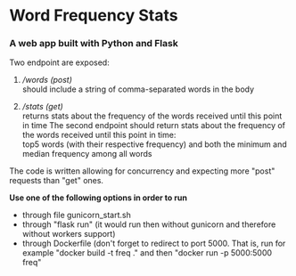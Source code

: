# Word Frequency Stats

### A web app built with Python and Flask

Two endpoint are exposed:
1. _/words (post)_ </br>
should include a string of comma-separated words in the body</br>

2. _/stats (get)_ </br>
returns stats about the frequency of the words received until this point in time
The second endpoint should return stats about the frequency of the words received until this point in time: </br>
top5 words (with their respective frequency) and both the minimum and median frequency among all words

The code is written allowing for concurrency and expecting more "post" requests than "get" ones.


**Use one of the following options in order to run**
- through file gunicorn_start.sh
- through "flask run" (it would run then without gunicorn and therefore without workers support)
- through Dockerfile (don't forget to redirect to port 5000. That is, run for example "docker build -t freq ." and then "docker run -p 5000:5000 freq"
